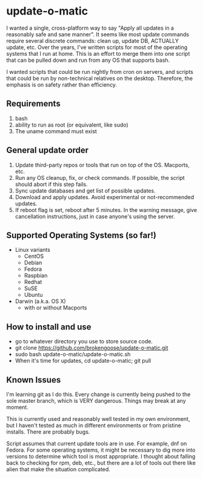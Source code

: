 # update-o-matic

I wanted a single, cross-platform way to say "Apply all updates in a reasonably
safe and sane manner".  It seems like most update commands require several
discrete commands: clean up, update DB, ACTUALLY update, etc.
Over the years, I've written scripts for most of the
operating systems that I run at home. This is an effort to merge them into
one script that can be pulled down and run from any OS that supports bash.

I wanted scripts that could be run nightly from cron on servers, and scripts
that could be run by non-technical relatives on the desktop. Therefore, the
emphasis is on safety rather than efficiency.

## Requirements
1. bash
2. ability to run as root (or equivalent, like sudo)
3. The uname command must exist

## General update order
1. Update third-party repos or tools that run on top of the OS. Macports, etc.
2. Run any OS cleanup, fix, or check commands. If possible, the script should
   abort if this step fails.
3. Sync update databases and get list of possible updates.
4. Download and apply updates. Avoid experimental or not-recommended updates.
5. If reboot flag is set, reboot after 5 minutes. In the warning message,
   give cancellation instructions, just in case anyone's using the server.

## Supported Operating Systems (so far!)
* Linux variants
  * CentOS
  * Debian
  * Fedora
  * Raspbian
  * Redhat
  * SuSE
  * Ubuntu
* Darwin (a.k.a. OS X)
  * with or without Macports

## How to install and use
* go to whatever directory you use to store source code.
* git clone https://github.com/brokengoose/update-o-matic.git
* sudo bash update-o-matic/update-o-matic.sh
* When it's time for updates, cd update-o-matic; git pull

## Known Issues

I'm learning git as I do this. Every change is currently being pushed to the
sole master branch, which is VERY dangerous. Things may break at any moment.

This is currently used and reasonably well tested in my own environment, but
I haven't tested as much in different environments or from pristine installs.
There are probably bugs.

Script assumes that current update tools are in use. For example, dnf on Fedora.
For some operating systems, it might be necessary to dig more into versions
to determine which tool is most appropriate. I thought about falling back to
checking for rpm, deb, etc., but there are a lot of tools out there like alien
that make the situation complicated.


